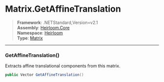 # Matrix.GetAffineTranslation

> **Framework**: .NETStandard,Version=v2.1  
> **Assembly**: [Heirloom.Core][0]  
> **Namespace**: [Heirloom][0]  
> **Type**: [Matrix][1]

--------------------------------------------------------------------------------

### GetAffineTranslation()

Extracts affine translational components from this matrix.

```cs
public Vector GetAffineTranslation()
```

[0]: ../Heirloom.Core.md
[1]: Heirloom.Matrix.md
